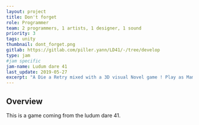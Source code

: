 ```yaml
---
layout: project
title: Don't forget
role: Programmer
team: 2 programmers, 1 artists, 1 designer, 1 sound
priority: 3
tags: unity
thumbnail: dont_forget.png
gitlab: https://gitlab.com/piller.yann/LD41/-/tree/develop
type: jam
#jam specific
jam-name: Ludum dare 41
last_update: 2019-05-27
excerpt: "A Die a Retry mixed with a 3D visual Novel game ! Play as Mamy, and discover what’s remains of your world. Interact with many things in your home, but don’t forget what’s important !" Made during the LD 41, our objectiv for the prog team was to get used to the scriptable object of unity. Implementing a whole system of event only based on them.
---
```


## Overview
This is a game coming from the ludum dare 41.
